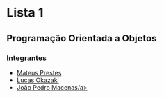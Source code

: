 # Lista 1

## Programação Orientada a Objetos

### Integrantes
* <a href="https://github.com/Mateus-Prestes" target="blank">Mateus Prestes</a>
* <a href="https://github.com/lucasokazaki" target="blank">Lucas Okazaki</a>
* <a href="https://github.com/pedromecenas" target="blank">João Pedro Macenas/a>

